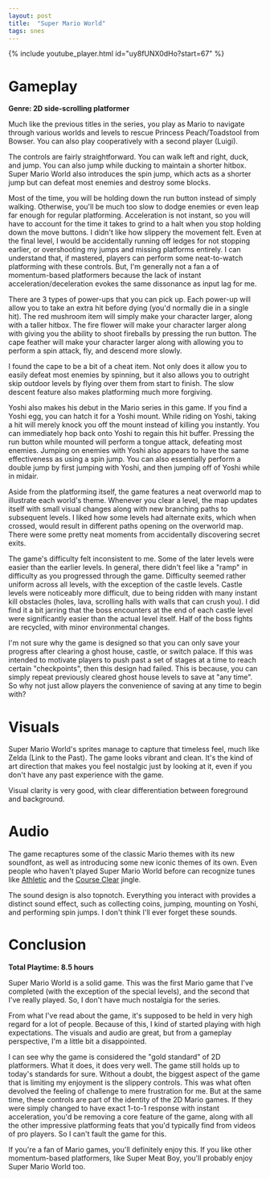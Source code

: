 ```yaml
---
layout: post
title:  "Super Mario World"
tags: snes
---
```


{% include youtube_player.html id="uy8fUNX0dHo?start=67" %}

# Gameplay
**Genre: 2D side-scrolling platformer**

Much like the previous titles in the series, you play as Mario to navigate through various worlds and levels to rescue Princess Peach/Toadstool from Bowser.
You can also play cooperatively with a second player (Luigi).

The controls are fairly straightforward. You can walk left and right, duck, and jump. You can also jump while ducking to maintain a shorter hitbox.
Super Mario World also introduces the spin jump, which acts as a shorter jump but can defeat most enemies and destroy some blocks.

Most of the time, you will be holding down the run button instead of simply walking. Otherwise, you'll be much too slow to dodge enemies or even leap far enough for regular platforming.
Acceleration is not instant, so you will have to account for the time it takes to grind to a halt when you stop holding down the move buttons.
I didn't like how slippery the movement felt. Even at the final level, I would be accidentally running off ledges for not stopping earlier, or overshooting my jumps and missing platforms entirely.
I can understand that, if mastered, players can perform some neat-to-watch platforming with these controls. But, I'm generally not a fan a of momentum-based platformers because the lack of instant acceleration/deceleration evokes the same dissonance as input lag for me.

There are 3 types of power-ups that you can pick up. Each power-up will allow you to take an extra hit before dying (you'd normally die in a single hit). The red mushroom item will simply make your character larger, along with a taller hitbox. The fire flower will make your character larger along with giving you the ability to shoot fireballs by pressing the run button. The cape feather will make your character larger along with allowing you to perform a spin attack, fly, and descend more slowly.

I found the cape to be a bit of a cheat item. Not only does it allow you to easily defeat most enemies by spinning, but it also allows you to outright skip outdoor levels by flying over them from start to finish. The slow descent feature also makes platforming much more forgiving.

Yoshi also makes his debut in the Mario series in this game. If you find a Yoshi egg, you can hatch it for a Yoshi mount. While riding on Yoshi, taking a hit will merely knock you off the mount instead of killing you instantly. You can immediately hop back onto Yoshi to regain this hit buffer. Pressing the run button while mounted will perform a tongue attack, defeating most enemies. Jumping on enemies with Yoshi also appears to have the same effectiveness as using a spin jump. You can also essentially perform a double jump by first jumping with Yoshi, and then jumping off of Yoshi while in midair.

Aside from the platforming itself, the game features a neat overworld map to illustrate each world's theme. Whenever you clear a level, the map updates itself with small visual changes along with new branching paths to subsequent levels. I liked how some levels had alternate exits, which when crossed, would result in different paths opening on the overworld map. There were some pretty neat moments from accidentally discovering secret exits.

The game's difficulty felt inconsistent to me. Some of the later levels were easier than the earlier levels. In general, there didn't feel like a "ramp" in difficulty as you progressed through the game. Difficulty seemed rather uniform across all levels, with the exception of the castle levels. Castle levels were noticeably more difficult, due to being ridden with many instant kill obstacles (holes, lava, scrolling halls with walls that can crush you). I did find it a bit jarring that the boss encounters at the end of each castle level were significantly easier than the actual level itself. Half of the boss fights are recycled, with minor environmental changes.

I'm not sure why the game is designed so that you can only save your progress after clearing a ghost house, castle, or switch palace. If this was intended to motivate players to push past a set of stages at a time to reach certain "checkpoints", then this design had failed. This is because, you can simply repeat previously cleared ghost house levels to save at "any time". So why not just allow players the convenience of saving at any time to begin with?

# Visuals
Super Mario World's sprites manage to capture that timeless feel, much like Zelda (Link to the Past). The game looks vibrant and clean.
It's the kind of art direction that makes you feel nostalgic just by looking at it, even if you don't have any past experience with the game.

Visual clarity is very good, with clear differentiation between foreground and background.

# Audio
The game recaptures some of the classic Mario themes with its new soundfont, as well as introducing some new iconic themes of its own.
Even people who haven't played Super Mario World before can recognize tunes like [Athletic](https://www.youtube.com/watch?v=U8zR-jwlZvU) and the [Course Clear](https://www.youtube.com/watch?v=1Zmb9Vh8Ja0) jingle.

The sound design is also topnotch. Everything you interact with provides a distinct sound effect, such as collecting coins, jumping, mounting on Yoshi, and performing spin jumps.
I don't think I'll ever forget these sounds.

# Conclusion
**Total Playtime: 8.5 hours**

Super Mario World is a solid game. This was the first Mario game that I've completed (with the exception of the special levels), and the second that I've really played. So, I don't have much nostalgia for the series.

From what I've read about the game, it's supposed to be held in very high regard for a lot of people.
Because of this, I kind of started playing with high expectations. The visuals and audio are great, but from a gameplay perspective, I'm a little bit a disappointed.

I can see why the game is considered the "gold standard" of 2D platformers. What it does, it does very well. The game still holds up to today's standards for sure.
Without a doubt, the biggest aspect of the game that is limiting my enjoyment is the slippery controls. This was what often devolved the feeling of challenge to mere frustration for me.
But at the same time, these controls are part of the identity of the 2D Mario games.
If they were simply changed to have exact 1-to-1 response with instant acceleration, you'd be removing a core feature of the game, along with all the other impressive platforming feats that you'd typically find from videos of pro players. So I can't fault the game for this.

If you're a fan of Mario games, you'll definitely enjoy this. If you like other momentum-based platformers, like Super Meat Boy, you'll probably enjoy Super Mario World too.
